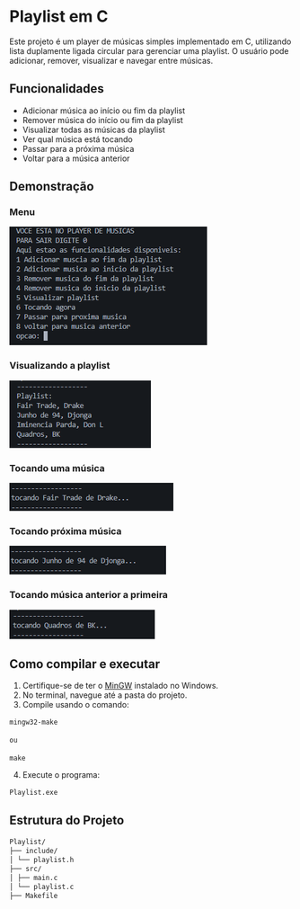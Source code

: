 # Playlist em C

Este projeto é um player de músicas simples implementado em C, utilizando lista duplamente ligada circular para gerenciar uma playlist. O usuário pode adicionar, remover, visualizar e navegar entre músicas.

## Funcionalidades

- Adicionar música ao início ou fim da playlist
- Remover música do início ou fim da playlist
- Visualizar todas as músicas da playlist
- Ver qual música está tocando
- Passar para a próxima música
- Voltar para a música anterior

## Demonstração

### Menu

![Menu](images/Menu.png)

### Visualizando a playlist

![Visualizar playlist](images/Playlist.png)

### Tocando uma música

![Tocando música](images/TocandoAgora.png)

### Tocando próxima música

![Tocando outra música](images/TocandoProxima.png)

### Tocando música anterior a primeira

![Tocando mais uma música](images/TocandoAnterior.png)

## Como compilar e executar

1. Certifique-se de ter o [MinGW](http://mingw.org/) instalado no Windows.
2. No terminal, navegue até a pasta do projeto.
3. Compile usando o comando:
```
mingw32-make

ou

make
```
4. Execute o programa:
```
Playlist.exe
```

## Estrutura do Projeto
```
Playlist/
├── include/
│ └── playlist.h
├── src/
│ ├── main.c
│ └── playlist.c
├── Makefile
```